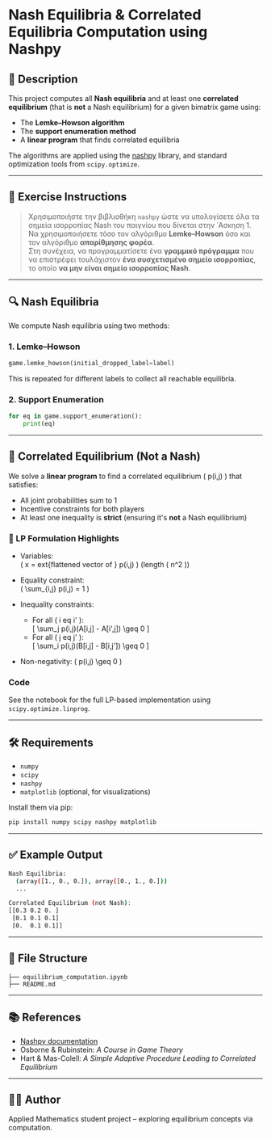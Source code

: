 
# Nash Equilibria & Correlated Equilibria Computation using Nashpy

## 🧠 Description

This project computes all **Nash equilibria** and at least one **correlated equilibrium** (that is **not** a Nash equilibrium) for a given bimatrix game using:

- The **Lemke–Howson algorithm**
- The **support enumeration method**
- A **linear program** that finds correlated equilibria

The algorithms are applied using the [nashpy](https://github.com/drvinceknight/nashpy) library, and standard optimization tools from `scipy.optimize`.

---

## 📌 Exercise Instructions

> Χρησιμοποιήστε την βιβλιοθήκη `nashpy` ώστε να υπολογίσετε όλα τα σημεία ισορροπίας Nash του παιγνίου που δίνεται στην ΄Ασκηση 1. Να χρησιμοποιήσετε τόσο τον αλγόριθμο **Lemke–Howson** όσο και τον αλγόριθμο **απαρίθμησης φορέα**.  
> Στη συνέχεια, να προγραμματίσετε ένα **γραμμικό πρόγραμμα** που να επιστρέφει τουλάχιστον **ένα συσχετισμένο σημείο ισορροπίας**, το οποίο **να μην είναι σημείο ισορροπίας Nash**.

---

## 🔍 Nash Equilibria

We compute Nash equilibria using two methods:

### 1. Lemke–Howson

```python
game.lemke_howson(initial_dropped_label=label)
```

This is repeated for different labels to collect all reachable equilibria.

### 2. Support Enumeration

```python
for eq in game.support_enumeration():
    print(eq)
```

---

## 🔗 Correlated Equilibrium (Not a Nash)

We solve a **linear program** to find a correlated equilibrium \( p(i,j) \) that satisfies:

- All joint probabilities sum to 1
- Incentive constraints for both players
- At least one inequality is **strict** (ensuring it's **not** a Nash equilibrium)

### 🎯 LP Formulation Highlights

- Variables:  
  \( x = 	ext{flattened vector of } p(i,j) \) (length \( n^2 \))

- Equality constraint:  
  \( \sum_{i,j} p(i,j) = 1 \)

- Inequality constraints:
  - For all \( i 
eq i' \):  
    \[
    \sum_j p(i,j)(A[i,j] - A[i',j]) \geq 0
    \]
  - For all \( j 
eq j' \):  
    \[
    \sum_i p(i,j)(B[i,j] - B[i,j']) \geq 0
    \]

- Non-negativity: \( p(i,j) \geq 0 \)

### Code

See the notebook for the full LP-based implementation using `scipy.optimize.linprog`.

---

## 🛠 Requirements

- `numpy`
- `scipy`
- `nashpy`
- `matplotlib` (optional, for visualizations)

Install them via pip:

```bash
pip install numpy scipy nashpy matplotlib
```

---

## ✅ Example Output

```bash
Nash Equilibria:
  (array([1., 0., 0.]), array([0., 1., 0.]))
  ...

Correlated Equilibrium (not Nash):
[[0.3 0.2 0. ]
 [0.1 0.1 0.1]
 [0.  0.1 0.1]]
```

---

## 📁 File Structure

```
├── equilibrium_computation.ipynb
├── README.md
```

---

## 📚 References

- [Nashpy documentation](https://nashpy.readthedocs.io/)
- Osborne & Rubinstein: *A Course in Game Theory*
- Hart & Mas-Colell: *A Simple Adaptive Procedure Leading to Correlated Equilibrium*

---

## 👨‍🔬 Author

Applied Mathematics student project – exploring equilibrium concepts via computation.

